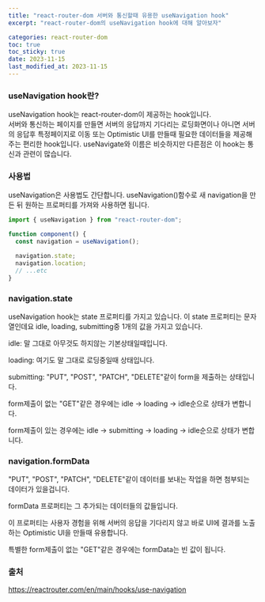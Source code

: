 ```yaml
---
title: "react-router-dom 서버와 통신할때 유용한 useNavigation hook"
excerpt: "react-router-dom의 useNavigation hook에 대해 알아보자"

categories: react-router-dom
toc: true
toc_sticky: true
date: 2023-11-15
last_modified_at: 2023-11-15
---
```


### useNavigation hook란?

useNavigation hook는 react-router-dom이 제공하는 hook입니다.  
서버와 통신하는 페이지를 만들면 서버의 응답까지 기다리는 로딩화면이나 아니면 서버의 응답후 특정페이지로 이동 또는 Optimistic UI를 만들때 필요한 데이터들을 제공해주는 편리한 hook입니다.
useNavigate와 이름은 비슷하지만 다른점은 이 hook는 통신과 관련이 많습니다.

### 사용법

useNavigation은 사용법도 간단합니다. useNavigation()함수로 새 navigation을 만든 뒤 원하는 프로퍼티를 가져와 사용하면 됩니다.

```javascript
import { useNavigation } from "react-router-dom";

function component() {
  const navigation = useNavigation();

  navigation.state;
  navigation.location;
  // ...etc
}
```

### navigation.state

useNavigation hook는 state 프로퍼티를 가지고 있습니다.
이 state 프로퍼티는 문자열인데요 idle, loading, submitting중 1개의 값을 가지고 있습니다.

idle: 말 그대로 아무것도 하지않는 기본상태일때입니다.

loading: 여기도 말 그대로 로딩중일때 상태입니다.

submitting: "PUT", "POST", "PATCH", "DELETE"같이 form을 제출하는 상태입니다.

form제출이 없는 "GET"같은 경우에는 idle -> loading -> idle순으로 상태가 변합니다.

form제출이 있는 경우에는 idle -> submitting -> loading -> idle순으로 상태가 변합니다.

### navigation.formData

"PUT", "POST", "PATCH", "DELETE"같이 데이터를 보내는 작업을 하면 첨부되는 데이터가 있을겁니다.

formData 프로퍼티는 그 추가되는 데이터들의 값들입니다.

이 프로퍼티는 사용자 경험을 위해 서버의 응답을 기다리지 않고 바로 UI에 결과를 노출하는 Optimistic UI을 만들때 유용합니다.

특별한 form제출이 없는 "GET"같은 경우에는 formData는 빈 값이 됩니다.

### 출처

https://reactrouter.com/en/main/hooks/use-navigation
